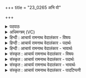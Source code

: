 +++
title = "23_0265 अभि वो"

+++
<details><summary>पदपाठः</summary>

अ꣣भि꣢। वः꣣। वीर꣢म्। अ꣡न्ध꣢꣯सः। म꣡दे꣢꣯षु। गा꣣य। गिरा꣢। म꣣हा꣢। विचे꣢꣯तसम्। वि। चे꣣तसम्। इ꣡न्द्र꣢꣯म्। ना꣡म꣢꣯। श्रु꣡त्य꣢꣯म्। शा꣣कि꣡न꣢म्। व꣡चः꣢꣯। य꣡था꣢꣯। २६५।
</details>

<details><summary>अधिमन्त्रम् (VC)</summary>

- इन्द्रः
- वत्सः
- बृहती
- मध्यमः
- ऐन्द्रं काण्डम्
</details>

<details><summary>हिन्दी : आचार्य रामनाथ वेदालंकार - विषयः</summary>

अगले मन्त्र में परमेश्वर के स्तुतिगान की प्रेरणा की गयी है।
</details>

<details><summary>हिन्दी : आचार्य रामनाथ वेदालंकार - पदार्थः</summary>

पदार्थान्वयभाषाः -  हे उद्गाताओ ! (वः) तुम (अन्धसः) श्रद्धारस की (मदेषु) तृप्तियों में (महा) महती (गिरा) वेदवाणी से (वीरम्) विक्रमशाली अथवा शत्रुओं को प्रकम्पित करनेवाले, (विचेतसम्) विशिष्ट ज्ञान से पूर्ण, (श्रुत्यम्) श्रुतियों में प्रसिद्ध, (शाकिनम्) शक्तिमान् (इन्द्रं नाम) इन्द्र नामक परमेश्वर को (अभि) अभिलक्ष्य करके (वचः यथा) जैसा विधिवचन हो, उसके अनुसार (गाय) गाओ, सामगान करो ॥३॥
</details>

<details><summary>हिन्दी : आचार्य रामनाथ वेदालंकार - भावार्थः</summary>

भावार्थभाषाः -  काम, क्रोध आदि आन्तरिक शत्रुओं को तथा मानव-समाज में भ्रष्टाचारियों को अपनी वीरता से पराजित करनेवाले, सर्वज्ञ, वेदों में प्रसिद्ध, सब कार्य करने में समर्थ परमेश्वर की सबको सामगानपूर्वक अर्चना करनी चाहिए ॥३॥
</details>

<details><summary>संस्कृत : आचार्य रामनाथ वेदालंकार - विषयः</summary>

अथ परमेश्वरस्य स्तुतिगानाय प्रेरयन्नाह।
</details>

<details><summary>संस्कृत : आचार्य रामनाथ वेदालंकार - पदार्थः</summary>

पदार्थान्वयभाषाः -  हे उद्गातारः ! (वः) यूयम् (अन्धसः) श्रद्धारसस्य (मदेषु) तृप्तियोगेषु सत्सु (महा) महत्या। मह पूजायाम् धातोः क्विपि तृतीयैकवचने रूपम्, यद्वा महद्वाचिनो महशब्दात् स्त्रियामाकारान्तात् तृतीयैकवचने ‘सुपां सुलुक्० अ० ७।१।३९’ इति पूर्वसवर्णदीर्घ एकादेशः। (गिरा) वेदवाचा। (वीरम्) विक्रमशालिनम् यद्वा विशेषेण ईरयति कम्पयति शत्रूनिति वीरस्तम्। वीर विक्रान्तौ, यद्वा, विपूर्वः ईर गतौ कम्पने च। ‘वीरो वीरयत्यमित्रान्, वेतेर्वा स्याद् गतिकर्मणो, वीरयतेर्वा’। निरु० १।७। (विचेतसम्) विशिष्टज्ञानवन्तम्, (श्रुत्यम्) श्रुतिषु प्रसिद्धम्, (शाकिनम्२) शक्तिमन्तम् (इन्द्रं नाम) इन्द्रनामानं परमेश्वरम् (अभि) अभिलक्ष्य (वचः यथा३) यथा विधिवचनमस्ति तथा (गाय) गायत सामगानं कुरुत। अत्र वचनव्यत्ययः। यद्वा ‘लोपस्त आत्मनेपदेषु’ इत्यात्मनेपदे विहितस्तकारलोपो बाहुलकात् परस्मैपदेऽपि भवति ॥३॥ इयं त्रिपदा पिपीलिकामध्या विराड् बृहती, आद्यन्तौ पादौ त्रयोदशाक्षरौ, मध्यमः पादोऽष्टाक्षरः ॥३॥
</details>

<details><summary>संस्कृत : आचार्य रामनाथ वेदालंकार - भावार्थः</summary>

भावार्थभाषाः -  कामक्रोधाद्यन्तःशत्रूणां मानवसमाजे भ्रष्टाचारिणां च स्ववीरतया पराजेता, सर्वज्ञः, श्रुतिषु ख्यातः, सर्वकर्मक्षमश्च परमेश्वरः सर्वैः सामगानपूर्वकमभ्यर्चनीयः ॥३॥
</details>

<details><summary>संस्कृत : आचार्य रामनाथ वेदालंकार - पादटिप्पनी</summary>

टिप्पणी:   १. ऋ० ८।४६।१४, ऋषिः वशोऽश्व्यः। २. शाकिनम्। शाकनं शाकः, शक्तिरित्यर्थः। सा यस्यास्ति स शाकी। तं शाकिनम्, शक्तिमन्तमित्यर्थः—इति वि०। ३. श्रुत्यं वचो यथा। श्रुतौ भवं श्रुत्यम्। वचः वचनम्। यथा कश्चित् श्रुतौ भवं वचनं सत्यार्थत्वेन स्तौति तद्वत् स्तुहीत्यर्थः—इति वि०। वचः त्वदीयं यथा प्रवर्तते तथाभिगाय, न पुनरिन्द्रस्य गुणानुगुण्येन, तथा स्तोतुमशक्तेः—इति भ०। वाग् युष्मदीया यथा येन प्रकारेण प्रवर्तते गायत्र्या वा त्रिष्टुभा वा तथा गाय गायत स्तुतिं कुरुत—इति सा०।
</details>